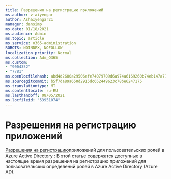 ```yaml
---
title: Разрешения на регистрацию приложений
ms.author: v-aiyengar
author: AshaIyengar21
manager: dansimp
ms.date: 01/18/2021
ms.audience: Admin
ms.topic: article
ms.service: o365-administration
ROBOTS: NOINDEX, NOFOLLOW
localization_priority: Normal
ms.collection: Adm_O365
ms.custom:
- "9004352"
- "7781"
ms.openlocfilehash: abd4d2600a29506efe74079709d6a974a6169260b74eb147a7787722c4b799c5
ms.sourcegitcommit: b5f7da89a650d2915dc652449623c78be6247175
ms.translationtype: MT
ms.contentlocale: ru-RU
ms.lasthandoff: 08/05/2021
ms.locfileid: "53951074"
---
```

# <a name="app-registration-permissions"></a>Разрешения на регистрацию приложений

[Разрешения на регистрацию](https://docs.microsoft.com/azure/active-directory/roles/custom-available-permissions)приложений для пользовательских ролей в Azure Active Directory : В этой статье содержатся доступные в настоящее время разрешения на регистрацию приложений для пользовательских определений ролей в Azure Active Directory (Azure AD).
